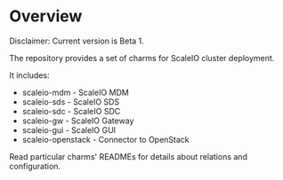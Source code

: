 # Overview

Disclaimer: Current version is Beta 1.

The repository provides a set of charms for ScaleIO cluster deployment.

It includes:

* scaleio-mdm - ScaleIO MDM
* scaleio-sds - ScaleIO SDS
* scaleio-sdc - ScaleIO SDC
* scaleio-gw  - ScaleIO Gateway
* scaleio-gui - ScaleIO GUI
* scaleio-openstack - Connector to OpenStack

Read particular charms' READMEs for details about relations and configuration.
